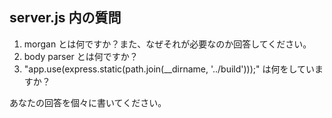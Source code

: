 ## server.js 内の質問

1. morgan とは何ですか？また、なぜそれが必要なのか回答してください。
2. body parser とは何ですか？
3. "app.use(express.static(path.join(\_\_dirname, '../build')));" は何をしていますか？

あなたの回答を個々に書いてください。
